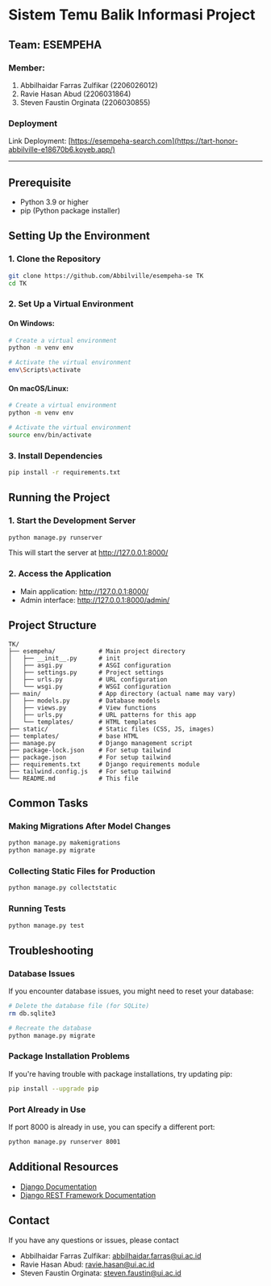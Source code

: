 # Sistem Temu Balik Informasi Project

## Team: ESEMPEHA
### Member:
1. Abbilhaidar Farras Zulfikar (2206026012)
2. Ravie Hasan Abud (2206031864)
3. Steven Faustin Orginata (2206030855)

### Deployment
Link Deployment: [https://esempeha-search.com](https://tart-honor-abbilville-e18670b6.koyeb.app/)

---

## Prerequisite

- Python 3.9 or higher
- pip (Python package installer)

## Setting Up the Environment

### 1. Clone the Repository

```bash
git clone https://github.com/Abbilville/esempeha-se TK
cd TK
```

### 2. Set Up a Virtual Environment

#### On Windows:
```bash
# Create a virtual environment
python -m venv env

# Activate the virtual environment
env\Scripts\activate
```

#### On macOS/Linux:
```bash
# Create a virtual environment
python -m venv env

# Activate the virtual environment
source env/bin/activate
```

### 3. Install Dependencies

```bash
pip install -r requirements.txt
```

## Running the Project

### 1. Start the Development Server

```bash
python manage.py runserver
```

This will start the server at http://127.0.0.1:8000/

### 2. Access the Application

- Main application: http://127.0.0.1:8000/
- Admin interface: http://127.0.0.1:8000/admin/

## Project Structure

```
TK/
├── esempeha/            # Main project directory
│   ├── __init__.py      # init
│   ├── asgi.py          # ASGI configuration
│   ├── settings.py      # Project settings
│   ├── urls.py          # URL configuration
│   └── wsgi.py          # WSGI configuration
├── main/                # App directory (actual name may vary)
│   ├── models.py        # Database models
│   ├── views.py         # View functions
│   ├── urls.py          # URL patterns for this app
│   └── templates/       # HTML templates
├── static/              # Static files (CSS, JS, images)
├── templates/           # base HTML
├── manage.py            # Django management script
├── package-lock.json    # For setup tailwind
├── package.json         # For setup tailwind
├── requirements.txt     # Django requirements module
├── tailwind.config.js   # For setup tailwind
└── README.md            # This file
```

## Common Tasks

### Making Migrations After Model Changes

```bash
python manage.py makemigrations
python manage.py migrate
```

### Collecting Static Files for Production

```bash
python manage.py collectstatic
```

### Running Tests

```bash
python manage.py test
```

## Troubleshooting

### Database Issues

If you encounter database issues, you might need to reset your database:

```bash
# Delete the database file (for SQLite)
rm db.sqlite3

# Recreate the database
python manage.py migrate
```

### Package Installation Problems

If you're having trouble with package installations, try updating pip:

```bash
pip install --upgrade pip
```

### Port Already in Use

If port 8000 is already in use, you can specify a different port:

```bash
python manage.py runserver 8001
```

## Additional Resources

- [Django Documentation](https://docs.djangoproject.com/)
- [Django REST Framework Documentation](https://www.django-rest-framework.org/)

## Contact

If you have any questions or issues, please contact
- Abbilhaidar Farras Zulfikar: abbilhaidar.farras@ui.ac.id
- Ravie Hasan Abud: ravie.hasan@ui.ac.id
- Steven Faustin Orginata: steven.faustin@ui.ac.id
